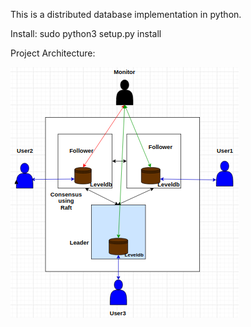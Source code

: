 This is a distributed database implementation in python.

Install:
sudo python3 setup.py install

Project Architecture:

![Project_architecture](/project_architecture.png)
